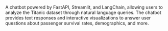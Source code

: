 A chatbot powered by FastAPI, Streamlit, and LangChain, allowing users to analyze the Titanic dataset through natural language queries. The chatbot provides text responses and interactive visualizations to answer user questions about passenger survival rates, demographics, and more.
